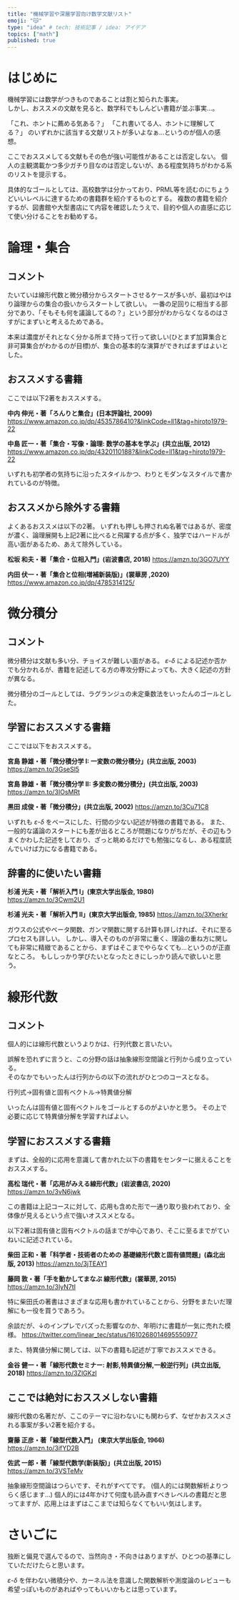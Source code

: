 ```yaml
---
title: "機械学習や深層学習向け数学文献リスト"
emoji: "😽"
type: "idea" # tech: 技術記事 / idea: アイデア
topics: ["math"]
published: true
---
```


# はじめに

機械学習には数学がつきものであることは割と知られた事実。  
しかし、おススメの文献を見ると、数学科でもしんどい書籍が並ぶ事実…。  

「これ、ホントに薦める気ある？」
「これ書いてる人、ホントに理解してる？」
のいずれかに該当する文献リストが多いよなぁ…というのが個人の感想。

ここでおススメしてる文献もその色が強い可能性があることは否定しない。
個人の主観満載かつ多少ガチり目なのは否定しないが、ある程度気持ちがわかる系のリストを提示する。  

具体的なゴールとしては、高校数学は分かっており、PRML等を読むのにちょうどいいレベルに達するための書籍群を紹介するものとする。
複数の書籍を紹介するが、図書館や大型書店にて内容を確認したうえで、目的や個人の直感に応じて使い分けることをお勧めする。


# 論理・集合

## コメント

たいていは線形代数と微分積分からスタートさせるケースが多いが、最初はやはり論理からの集合の扱いからスタートして欲しい。
一番の足回りに相当する部分であり、「そもそも何を議論してるの？」という部分がわからなくなるのはさすがにまずいと考えるためである。

本来は濃度がそれとなく分かる所まで持って行って欲しい(ひとまず加算集合と非可算集合がわかるのが目標)が、集合の基本的な演算ができればまずはよいとした。

## おススメする書籍

ここでは以下2著をおススメする。

**中内 伸光・著「ろんりと集合」(日本評論社, 2009)**  
https://www.amazon.co.jp/dp/4535786410?&linkCode=ll1&tag=hiroto1979-22

**中島 匠一・著「集合・写像・論理: 数学の基本を学ぶ」(共立出版, 2012)**
https://www.amazon.co.jp/dp/4320110188?&linkCode=ll1&tag=hiroto1979-22

いずれも初学者の気持ちに沿ったスタイルかつ、わりとモダンなスタイルで書かれているのが特徴。

## おススメから除外する書籍

よくあるおススメは以下の2著。
いずれも押しも押されぬ名著ではあるが、密度が濃く、論理展開も上記2著に比べると飛躍する点が多く、独学ではハードルが高い面があるため、あえて除外している。

**松坂 和夫・著「集合・位相入門」(岩波書店, 2018)**
https://amzn.to/3GO7UYY

**内田 伏一・著「集合と位相(増補新装版)」(裳華房 ,2020)**
https://www.amazon.co.jp/dp/4785314125/

# 微分積分

## コメント

微分積分は文献も多い分、チョイスが難しい面がある。
$\varepsilon$-$\delta$ による記述か否かでも分かれるが、書籍を記述してる方の専攻分野によっても、大きく記述の方針が異なる。

微分積分のゴールとしては、ラグランジュの未定乗数法をいったんのゴールとした。

## 学習におススメする書籍

ここでは以下をおススメする。

**宮島 静雄・著「微分積分学 I: 一変数の微分積分」(共立出版, 2003)**
https://amzn.to/3GseSl5

**宮島 静雄・著「微分積分学 II: 多変数の微分積分」(共立出版, 2003)**
https://amzn.to/3IOsMRt


**黒田 成俊・著「微分積分」(共立出版, 2002)**
https://amzn.to/3Cu71C8

いずれも $\varepsilon$-$\delta$ をベースにした、行間の少ない記述が特徴の書籍である。
また、一般的な議論のスタートにも差が出るところが問題になりがちだが、その辺もうまくかわした記述をしており、ざっと眺めるだけでも勉強になるし、ある程度読んでいけば力になる書籍である。

## 辞書的に使いたい書籍

**杉浦 光夫・著「解析入門 Ⅰ」(東京大学出版会, 1980)**
https://amzn.to/3Cwm2U1

**杉浦 光夫・著「解析入門 Ⅱ」(東京大学出版会, 1985)**
https://amzn.to/3Xherkr

ガウスの公式やベータ関数、ガンマ関数に関する計算も詳しければ、それに至るプロセスも詳しい。
しかし、導入そのものが非常に重く、理論の重ね方に関しても非常に精緻であることから、まずはそこまでやらなくても…というのが正直なところ。
もししっかり学びたいとなったときにしっかり読んで欲しいと思う。


# 線形代数

## コメント

個人的には線形代数というよりかは、行列代数と言いたい。

誤解を恐れずに言うと、この分野の話は抽象線形空間論と行列から成り立っている。  
そのなかでもいったんは行列からの以下の流れがひとつのコースとなる。

行列式→固有値と固有ベクトル→特異値分解

いったんは固有値と固有ベクトルをゴールとするのがよいかと思う。
その上で必要に応じて特異値分解を学習すればよい。

## 学習におススメする書籍

まずは、全般的に応用を意識して書かれた以下の書籍をセンターに据えることをおススメする。

**高松 瑞代・著「応用がみえる線形代数」(岩波書店, 2020)**
https://amzn.to/3vN6jwk

この書籍は上記コースに対して、応用も含めた形で一通り取り扱われており、全体像が見えるという点で強いオススメとなる。

以下2著は固有値と固有ベクトルの話までが中心であり、そこに至るまでがていねいに記述されている。

**柴田 正和・著「科学者・技術者のための 基礎線形代数と固有値問題」(森北出版, 2013)**
https://amzn.to/3jTEAY1

**藤岡 敦・著「手を動かしてまなぶ 線形代数」(裳華房, 2015)**
https://amzn.to/3IyN7tI

特に柴田氏の著書はさまざまな応用も書かれていることから、分野をまたいだ理解にも一役を買うであろう。

余談だが、↓のインプレでバズった影響なのか、年明けに書籍が一気に売れた模様。
https://twitter.com/linear_tec/status/1610268014695550977


また、特異値分解に関しては、以下の書籍も記述が丁寧でおススメできる。

**金谷 健一・著「線形代数セミナー: 射影,特異値分解,一般逆行列」(共立出版, 2018)**
https://amzn.to/3ZlGKzI



## ここでは絶対におススメしない書籍

線形代数の名著だが、ここのテーマに沿わないにも関わらず、なぜかおススメされる事案が多い2著を紹介する。

**齋藤 正彦・著「線型代数入門」 (東京大学出版会, 1966)**
https://amzn.to/3ifYD2B

**佐武 一郎・著「線型代数学(新装版)」(共立出版, 2015)**
https://amzn.to/3VSTeMv

抽象線形空間論はつらいです、それがすべてです。
(個人的には関数解析よりつらく感じます…)
個人的には4年かけて何度も読み直すべきレベルの書籍だと思ってますが、応用上はまずはここまでは知らなくてもいい気はします。


# さいごに

独断と偏見で選んでるので、当然向き・不向きはありますが、ひとつの基準にしていただけたらと思います。

$\varepsilon$-$\delta$ を伴わない微積分や、カーネル法を意識した関数解析や測度論のレビューも希望っぽいものがあればやってもいいかもとは思っています。